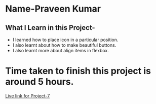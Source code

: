 # Name-Praveen Kumar 

 ## What I Learn in this Project-


- I learned how to place icon in a particular position.
- I also learnt about how to make beautiful buttons.
- I also learnt more about align items in flexbox.



# Time taken to finish this project is around 5 hours.

[Live link for Project-7](https://zippy-malabi-e1930c.netlify.app/)


